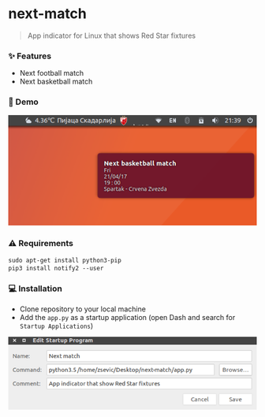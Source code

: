 # next-match

> App indicator for Linux that shows Red Star fixtures

### :sparkles: Features

- Next football match
- Next basketball match

### :rocket: Demo

![preview](https://github.com/zsevic/next-match/blob/master/images/demo.png)

### :warning: Requirements

```
sudo apt-get install python3-pip
pip3 install notify2 --user
```

### :computer: Installation

- Clone repository to your local machine
- Add the `app.py` as a startup application (open Dash and search for `Startup Applications`)

![startup application](https://github.com/zsevic/next-match/blob/master/images/startupapp.png)
